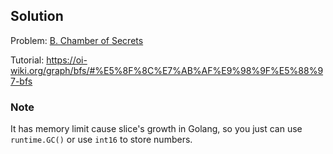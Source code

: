 ## Solution

Problem: [B. Chamber of Secrets](https://codeforces.com/problemset/problem/173/B)

Tutorial: https://oi-wiki.org/graph/bfs/#%E5%8F%8C%E7%AB%AF%E9%98%9F%E5%88%97-bfs

###  Note
It has memory limit cause slice's growth in Golang, so you just can use `runtime.GC()` or use `int16` to store numbers.
